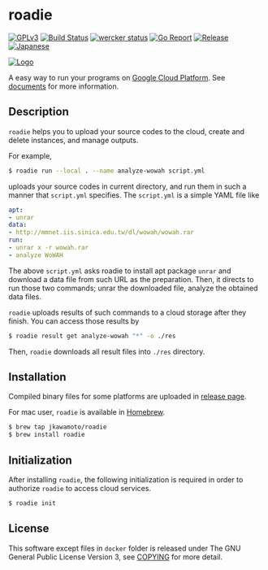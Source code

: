 # roadie
[![GPLv3](https://img.shields.io/badge/license-GPLv3-blue.svg)](https://www.gnu.org/copyleft/gpl.html)
[![Build Status](https://travis-ci.org/jkawamoto/roadie.svg?branch=master)](https://travis-ci.org/jkawamoto/roadie)
[![wercker status](https://app.wercker.com/status/6c499024136e7067b86bef4bd07d7f62/s/master "wercker status")](https://app.wercker.com/project/byKey/6c499024136e7067b86bef4bd07d7f62)
[![Go Report](https://goreportcard.com/badge/github.com/jkawamoto/roadie)](https://goreportcard.com/report/github.com/jkawamoto/roadie)
[![Release](https://img.shields.io/badge/release-0.3.11-brightgreen.svg)](https://github.com/jkawamoto/roadie/releases/tag/v0.3.11)
[![Japanese](https://img.shields.io/badge/qiita-%E6%97%A5%E6%9C%AC%E8%AA%9E-brightgreen.svg)](http://qiita.com/jkawamoto/items/751558536a597a33ae2a)

[![Logo](https://jkawamoto.github.io/roadie/img/banner.png)](https://jkawamoto.github.io/roadie/)

A easy way to run your programs on
[Google Cloud Platform](https://cloud.google.com/).
See [documents](https://jkawamoto.github.io/roadie/) for more information.

## Description
`roadie` helps you to upload your source codes to the cloud, create and delete
instances, and manage outputs.

For example,

```sh
$ roadie run --local . --name analyze-wowah script.yml
```

uploads your source codes in current directory, and run them in such a manner
that `script.yml` specifies. The `script.yml` is a simple YAML file like

```yaml
apt:
- unrar
data:
- http://mmnet.iis.sinica.edu.tw/dl/wowah/wowah.rar
run:
- unrar x -r wowah.rar
- analyze WoWAH
```

The above `script.yml` asks roadie to install apt package `unrar` and
download a data file from such URL as the preparation. Then, it directs
to run those two commands; unrar the downloaded file, analyze the obtained
data files.

`roadie` uploads results of such commands to a cloud storage after they finish.
You can access those results by

```sh
$ roadie result get analyze-wowah "*" -o ./res
```

Then, `roadie` downloads all result files into `./res` directory.

## Installation
Compiled binary files for some platforms are uploaded in
[release page](https://github.com/jkawamoto/roadie/releases).

For mac user, `roadie` is available in [Homebrew](http://brew.sh/).

```sh
$ brew tap jkawamoto/roadie
$ brew install roadie
```

## Initialization
After installing `roadie`, the following initialization is required in order to
authorize `roadie` to access cloud services.

```sh
$ roadie init
```

## License
This software except files in `docker` folder is released under The GNU General Public License Version 3, see [COPYING](COPYING) for more detail.

